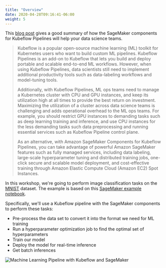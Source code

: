 ```yaml
---
title: "Overview"
date: 2020-04-28T09:16:41-06:00
weight: 5
---
```


This [blog post](https://aws.amazon.com/blogs/machine-learning/introducing-amazon-sagemaker-components-for-kubeflow-pipelines/) gives a good summary of how the SageMaker components for Kubeflow Pipelines will help your data science teams.

> Kubeflow is a popular open-source machine learning (ML) toolkit for Kubernetes users who want to build custom ML pipelines.  Kubeflow Pipelines is an add-on to Kubeflow that lets you build and deploy portable and scalable end-to-end ML workflows. However, when using Kubeflow Pipelines, data scientists still need to implement additional productivity tools such as data-labeling workflows and model-tuning tools.
>
> Additionally, with Kubeflow Pipelines, ML ops teams need to manage a Kubernetes cluster with CPU and GPU instances, and keep its utilization high at all times to provide the best return on investment. Maximizing the utilization of a cluster across data science teams is challenging and adds operational overhead to the ML ops teams. For example, you should restrict GPU instances to demanding tasks such as deep learning training and inference, and use CPU instances for the less demanding tasks such data preprocessing and running essential services such as Kubeflow Pipeline control plane.
> 
> As an alternative, with Amazon SageMaker Components for Kubeflow Pipelines, you can take advantage of powerful Amazon SageMaker features such as fully managed services, including data labeling, large-scale hyperparameter tuning and distributed training jobs, one-click secure and scalable model deployment, and cost-effective training through Amazon Elastic Compute Cloud (Amazon EC2) Spot Instances.

In this workshop, we're going to perform image classification tasks on the [MNIST](http://yann.lecun.com/exdb/mnist/) dataset.  The example is based on this [SageMaker example notebook](https://github.com/awslabs/amazon-sagemaker-examples/blob/master/sagemaker-python-sdk/1P_kmeans_highlevel/kmeans_mnist.ipynb).

Specifically, we'll use a Kubeflow pipeline with the SageMaker components to perform these tasks:

* Pre-process the data set to convert it into the format we need for ML training
* Run a hyperparameter optimization job to find the optimal set of hyperparameters
* Train our model
* Deploy the model for real-time inference
* Get batch inferences

![Machine Learning Pipeline with Kubeflow and SageMaker](/images/pipeline/sagemaker-kf.png)

